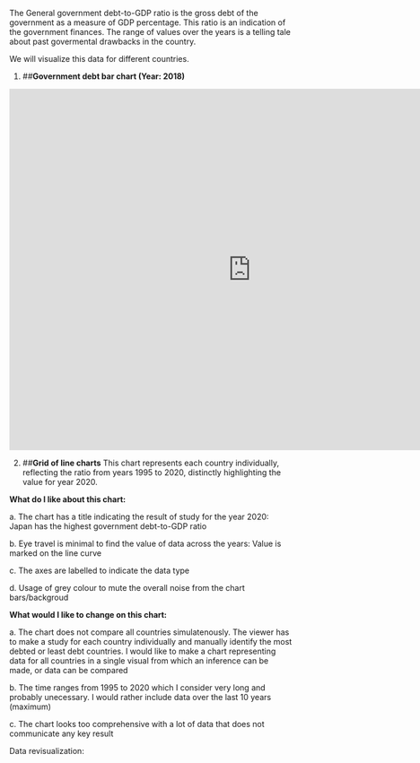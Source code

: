 The General government debt-to-GDP ratio is the gross debt of the government as a measure of GDP percentage. This ratio is an indication of the government finances. The range of values over the years is a telling tale about past govermental drawbacks in the country.

We will visualize this data for different countries.

1. ##__Government debt bar chart (Year: 2018)__
<iframe src="https://data.oecd.org/chart/6vmX" width="860" height="645" style="border: 0" mozallowfullscreen="true" webkitallowfullscreen="true" allowfullscreen="true"><a href="https://data.oecd.org/chart/6vmX" target="_blank">OECD Chart: General government debt, Total, % of GDP, Annual, 2018</a></iframe>


2. ##__Grid of line charts__
This chart represents each country individually, reflecting the ratio from years 1995 to 2020, distinctly highlighting the value for year 2020.
<div class="flourish-embed flourish-chart" data-src="visualisation/7678272"><script src="https://public.flourish.studio/resources/embed.js"></script></div>

**What do I like about this chart:**

a. The chart has a title indicating the result of study for the year 2020: Japan has the highest government debt-to-GDP ratio

b. Eye travel is minimal to find the value of data across the years: Value is marked on the line curve

c. The axes are labelled to indicate the data type

d. Usage of grey colour to mute the overall noise from the chart bars/backgroud

**What would I like to change on this chart:**

a. The chart does not compare all countries simulatenously. The viewer has to make a study for each country individually and manually identify the most debted or least debt countries. I would like to make a chart representing data for all countries in a single visual from which an inference can be made, or data can be compared

b. The time ranges from 1995 to 2020 which I consider very long and probably unecessary. I would rather include data over the last 10 years (maximum)

c. The chart looks too comprehensive with a lot of data that does not communicate any key result

Data revisualization:
<div class="flourish-embed flourish-scatter" data-src="visualisation/7692158"><script src="https://public.flourish.studio/resources/embed.js"></script></div>
